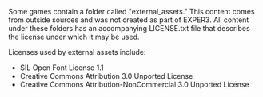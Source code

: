 Some games contain a folder called "external_assets." This content comes from outside sources and was not created as part of EXPER3. All content under these folders has an accompanying LICENSE.txt file that describes the license under which it may be used.

Licenses used by external assets include:
* SIL Open Font License 1.1
* Creative Commons Attribution 3.0 Unported License
* Creative Commons Attribution-NonCommercial 3.0 Unported License
